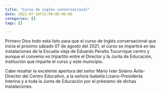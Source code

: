 ```yaml
---
title: "Curso de inglés conversacional"
date: 2021-07-16T15:00:00-06:00
categories: []
tags: []

---
```

Primero Dios todo está listo para que el curso de Inglés conversacional que inicia el próximo sábado 07 de agosto del 2021, el curso se impartirá en las instalaciones de la Escuela vieja de Eduardo Peralta Tucurrique centro y aunque el convenio es tripartito entre el Director y la Junta de Educación, institución que imparte el curso y este municipio.

<!--more-->

Cabe resaltar la excelente apertura del señor Mario Iván Solano Ávila-Director del Centro Educativo, a la señora Isabella Lizano-Presidenta Interina y a toda la Junta de Educación por el préstamo de dichas instalaciones.
